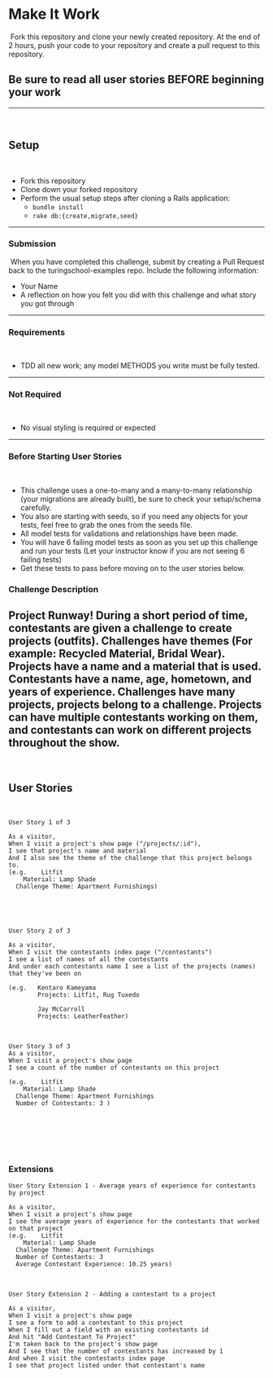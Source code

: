 # Make It Work
​
Fork this repository and clone your newly created repository. At the end of 2 hours, push your code to your repository and create a pull request to this repository.
​
## Be sure to read all user stories BEFORE beginning your work
---
​
## Setup
​
* Fork this repository
* Clone down your forked repository
* Perform the usual setup steps after cloning a Rails application:
  - `bundle install`
  - `rake db:{create,migrate,seed}`
---
### Submission
​
When you have completed this challenge, submit by creating a Pull Request back to the turingschool-examples repo. Include the following information:
​
* Your Name
* A reflection on how you felt you did with this challenge and what story you got through
---
### Requirements
​
* TDD all new work; any model METHODS you write must be fully tested.
---
### Not Required
​
* No visual styling is required or expected
---
### Before Starting User Stories
​
* This challenge uses a one-to-many and a many-to-many relationship (your migrations are already built), be sure to check your setup/schema carefully.
* You also are starting with seeds, so if you need any objects for your tests, feel free to grab the ones from the seeds file.
* All model tests for validations and relationships have been made.
* You will have 6 failing model tests as soon as you set up this challenge and run your tests (Let your instructor know if you are not seeing 6 failing tests)
* Get these tests to pass before moving on to the user stories below.
​
### Challenge Description
​
Project Runway! During a short period of time, contestants are given a challenge to create projects (outfits). Challenges have themes (For example: Recycled Material, Bridal Wear). Projects have a name and a material that is used. Contestants have a name, age, hometown, and years of experience. Challenges have many projects, projects belong to a challenge. Projects can have multiple contestants working on them, and contestants can work on different projects throughout the show.
​
---
​
## User Stories
​
```
User Story 1 of 3
​
As a visitor,
When I visit a project's show page ("/projects/:id"),
I see that project's name and material
And I also see the theme of the challenge that this project belongs to.
(e.g.    Litfit
    Material: Lamp Shade
  Challenge Theme: Apartment Furnishings)
​
​
```
​
```
User Story 2 of 3
​
As a visitor,
When I visit the contestants index page ("/contestants")
I see a list of names of all the contestants
And under each contestants name I see a list of the projects (names) that they've been on
​
(e.g.   Kentaro Kameyama
        Projects: Litfit, Rug Tuxedo
​
        Jay McCarroll
        Projects: LeatherFeather)
```
​
```
User Story 3 of 3
As a visitor,
When I visit a project's show page
I see a count of the number of contestants on this project
​
(e.g.    Litfit
    Material: Lamp Shade
  Challenge Theme: Apartment Furnishings
  Number of Contestants: 3 )
```
​
---
​
### Extensions
```
User Story Extension 1 - Average years of experience for contestants by project
​
As a visitor,
When I visit a project's show page
I see the average years of experience for the contestants that worked on that project
(e.g.    Litfit
    Material: Lamp Shade
  Challenge Theme: Apartment Furnishings
  Number of Contestants: 3
  Average Contestant Experience: 10.25 years)
```
​
```
User Story Extension 2 - Adding a contestant to a project
​
As a visitor,
When I visit a project's show page
I see a form to add a contestant to this project
When I fill out a field with an existing contestants id
And hit "Add Contestant To Project"
I'm taken back to the project's show page
And I see that the number of contestants has increased by 1
And when I visit the contestants index page
I see that project listed under that contestant's name
```
